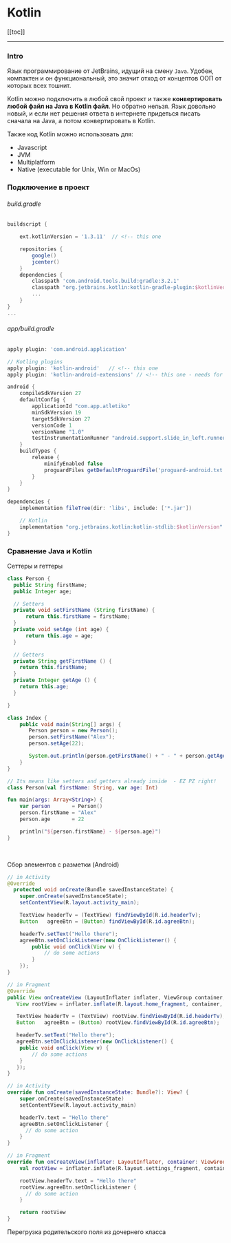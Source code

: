 # Kotlin 

[[toc]]

---

### Intro
Язык программирование от JetBrains, идущий на смену `Java`. Удобен, компактен и он функциональный, это значит отход от концептов ООП от которых всех тошнит.
                   
Kotlin можно подключить в любой свой проект и также **конвертировать любой файл на Java в Kotlin файл**. Но обратно нельзя. Язык довольно новый, и если нет решения ответа в интернете придеться писать сначала на Java, а потом конвертировать в Kotlin.

Также код Kotlin можно использовать для:
* Javascript
* JVM
* Multiplatform
* Native (executable for Unix, Win or MacOs)


### Подключение в проект
###### build.gradle
```groovy
buildscript {

    ext.kotlinVersion = '1.3.11'  // <!-- this one 

    repositories {
        google()
        jcenter()
    }
    dependencies {
        classpath 'com.android.tools.build:gradle:3.2.1'
        classpath "org.jetbrains.kotlin:kotlin-gradle-plugin:$kotlinVersion" // <!-- this one 
        ...                
    }
}
...
```

###### app/build.gradle
```groovy
apply plugin: 'com.android.application'

// Kotling plugins
apply plugin: 'kotlin-android'   // <!-- this one
apply plugin: 'kotlin-android-extensions' // <!-- this one - needs for using view.nameTv = ...,  instead of findViewByid(...)

android {
    compileSdkVersion 27
    defaultConfig {
        applicationId "com.app.atletiko"
        minSdkVersion 19
        targetSdkVersion 27
        versionCode 1
        versionName "1.0"
        testInstrumentationRunner "android.support.slide_in_left.runner.AndroidJUnitRunner"
    }
    buildTypes {
        release {
            minifyEnabled false
            proguardFiles getDefaultProguardFile('proguard-android.txt'), 'proguard-rules.pro'
        }
    }
}

dependencies {
    implementation fileTree(dir: 'libs', include: ['*.jar'])

    // Kotlin 
    implementation "org.jetbrains.kotlin:kotlin-stdlib:$kotlinVersion" // <!-- this one
}
```

### Сравнение Java и Kotlin

Сеттеры и геттеры
```java
class Person {
  public String firstName;
  public Integer age;

  // Setters
  private void setFirstName (String firstName) {
      return this.firstName = firstName;
  }
  private void setAge (int age) {
      return this.age = age;
  }

  // Getters
  private String getFirstName () {
    return this.firstName;
  }
  private Integer getAge () {
    return this.age;
  }

} 

class Index {
    public void main(String[] args) {
       Person person = new Person();
       person.setFirstName("Alex");
       person.setAge(22);

       System.out.println(person.getFirstName() + " - " + person.getAge() )
    }
}
```
```kt
// Its means like setters and getters already inside  - EZ PZ right!
class Person(val firstName: String, var age: Int) 

fun main(args: Array<String>) {
    var person       = Person()
    person.firstName = "Alex"
    person.age       = 22

    println("${person.firstName} - ${person.age}")
}
```
<br>


Сбор элементов с разметки (Android)
```java 
// in Activity
@Override
  protected void onCreate(Bundle savedInstanceState) {
    super.onCreate(savedInstanceState);
    setContentView(R.layout.activity_main);

    TextView headerTv = (TextView) findViewById(R.id.headerTv);
    Button   agreeBtn = (Button) findViewById(R.id.agreeBtn);

    headerTv.setText("Hello there");
    agreeBtn.setOnClickListener(new OnClickListener() {
        public void onClick(View v) {
            // do some actions
        } 
    });
}

// in Fragment 
@Override
public View onCreateView (LayoutInflater inflater, ViewGroup container, Bundle savedInstanceState) {
   View rootView = inflater.inflate(R.layout.home_fragment, container, false);

   TextView headerTv = (TextView) rootView.findViewById(R.id.headerTv);
   Button   agreeBtn = (Button) rootView.findViewById(R.id.agreeBtn);

   headerTv.setText("Hello there");
   agreeBtn.setOnClickListener(new OnClickListener() {
    public void onClick(View v) {
        // do some actions
    } 
   });
}
```

```kt
// in Activity
override fun onCreate(savedInstanceState: Bundle?): View? {
    super.onCreate(savedInstanceState)
    setContentView(R.layout.activity_main)

    headerTv.text = "Hello there"
    agreeBtn.setOnClickListener {
      // do some action
    }
}

// in Fragment 
override fun onCreateView(inflater: LayoutInflater, container: ViewGroup?, savedInstanceState: Bundle?): View? {
    val rootView = inflater.inflate(R.layout.settings_fragment, container, false)

    rootView.headerTv.text = "Hello there"
    rootView.agreeBtn.setOnClickListener {
      // do some action
    }

    return rootView
}
```

Перегрузка родительского поля из дочернего класса
```Java 
```
```Kotlin
```
<br>